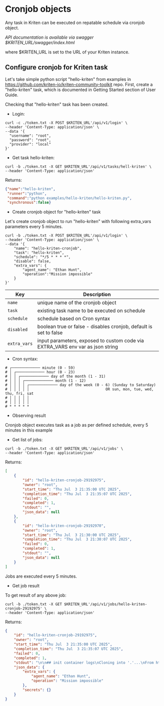 # Cronjob objects

Any task in Kriten can be executed on repatable schedule via cronjob object.

*API documentation is available via swagger $KRITEN_URL/swagger/index.html*

where $KRITEN_URL is set to the URL of your Kriten instance.


## Configure cronjob for Kriten task

Let's take simple python script "hello-kriten" from examples in https://github.com/kriten-io/kriten-community-toolkit repo. First, create a "hello-kriten" task, which is documented in Getting Started section of User Guide.

Checking that "hello-kriten" task has been created.

* Login: 

```console
curl -c ./token.txt -X POST $KRITEN_URL'/api/v1/login' \
--header 'Content-Type: application/json' \
--data '{
  "username": "root",
  "password": "root",
  "provider": "local"
}' 
```

* Get task hello-kriten:

```console
curl -b ./token.txt -X GET $KRITEN_URL'/api/v1/tasks/hell-kriten' \
--header 'Content-Type: application/json'
```

Returns:
```json
{"name":"hello-kriten",
 "runner":"python",
 "command":"python examples/hello-kriten/hello-kriten.py",
 "synchronous":false}
```

* Create cronjob object for "hello-kriten" task

Let's create cronjob object to run "hello-kriten" with following extra_vars parameters every 5 minutes.

```console
curl -b ./token.txt -X POST $KRITEN_URL'/api/v1/login' \
--header 'Content-Type: application/json' \
--data '{
    "name": "hello-kriten-cronjob",
    "task": "hello-kriten",
    "schedule": "*/5 * * * *",
    "disable": false,
    "extra_vars": {
        "agent_name": "Ethan Hunt",
        "operation":"Mission impossible"
    }
}' 
```

|Key| Description | 
|---------|-----------|
|`name`| unique name of the cronjob object|
|`task`| existing task name to be executed on schedule|
|`schedule`| schedule based on Cron syntax|
|`disabled`| boolean true or false - disables cronjob, default is set to false|
|`extra_vars`| input parameters, exposed to custom code via EXTRA_VARS env var as json string|


* Cron syntax:

```console
# ┌───────────── minute (0 - 59)
# │ ┌───────────── hour (0 - 23)
# │ │ ┌───────────── day of the month (1 - 31)
# │ │ │ ┌───────────── month (1 - 12)
# │ │ │ │ ┌───────────── day of the week (0 - 6) (Sunday to Saturday)
# │ │ │ │ │                                   OR sun, mon, tue, wed, thu, fri, sat
# │ │ │ │ │
# │ │ │ │ │
# * * * * *
```

* Observing result

Cronjob object executes task as a job as per defined schedule, every 5 minutes in this example

* Get list of jobs:

```console
curl -b ./token.txt -X GET $KRITEN_URL'/api/v1/jobs' \
--header 'Content-Type: application/json'
```

Returns:

```json
[
    {
        "id": "hello-kriten-cronjob-29192975",
        "owner": "root",
        "start_time": "Thu Jul  3 21:35:00 UTC 2025",
        "completion_time": "Thu Jul  3 21:35:07 UTC 2025",
        "failed": 0,
        "completed": 1,
        "stdout": "",
        "json_data": null
    },
    {
        "id": "hello-kriten-cronjob-29192970",
        "owner": "root",
        "start_time": "Thu Jul  3 21:30:00 UTC 2025",
        "completion_time": "Thu Jul  3 21:30:07 UTC 2025",
        "failed": 0,
        "completed": 1,
        "stdout": "",
        "json_data": null
    }
]
```

Jobs are executed every 5 minutes.

* Get job result

To get result of any above job:

```console
curl -b ./token.txt -X GET $KRITEN_URL'/api/v1/jobs/hello-kriten-cronjob-29192975' \
--header 'Content-Type: application/json'
```

Returns:

```json
{
    "id": "hello-kriten-cronjob-29192975",
    "owner": "root",
    "start_time": "Thu Jul  3 21:35:00 UTC 2025",
    "completion_time": "Thu Jul  3 21:35:07 UTC 2025",
    "failed": 0,
    "completed": 1,
    "stdout": "\n\n## init container logs\nCloning into '.'...\nFrom https://github.com/kriten-io/kriten-community-toolkit.git\n6533c3d7f4a731f91e4b4db076abdb44bec322b6\tHEAD\n6533c3d7f4a731f91e4b4db076abdb44bec322b6\trefs/heads/main\n\n\n##application container logs \nHello, Kriten!\n\nThis script demonstrates Kriten's capabilities.\nIt reads input variables (EXTRA_VARS) and secrets, and prints them.\n\n\n^JSON\n\n{\"extra_vars\": {\"agent_name\": \"Ethan Hunt\", \"operation\": \"Mission impossible\"}, \"secrets\": {}}\n^JSON\n\n\n\nScript completed.\n",
    "json_data": {
        "extra_vars": {
            "agent_name": "Ethan Hunt",
            "operation": "Mission impossible"
        },
        "secrets": {}
    }
}
```





